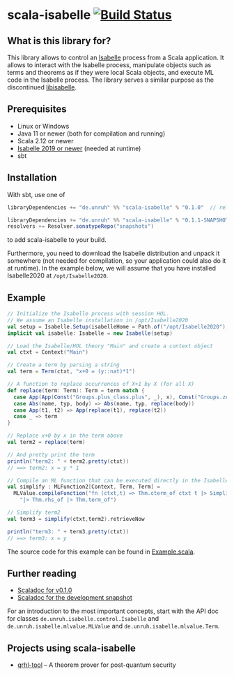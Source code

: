 # scala-isabelle [![Build Status](https://travis-ci.com/dominique-unruh/scala-isabelle.svg?branch=master)](https://travis-ci.com/dominique-unruh/scala-isabelle)

## What is this library for?

This library allows to control an [Isabelle](https://isabelle.in.tum.de/) process
from a Scala application. It allows to interact with the Isabelle process, 
manipulate objects such as terms and theorems as if they were local Scala objects,
and execute ML code in the Isabelle process. The library serves a similar purpose
as the discontinued [libisabelle](https://github.com/larsrh/libisabelle).

## Prerequisites

* Linux or Windows
* Java 11 or newer (both for compilation and running)
* Scala 2.12 or newer
* [Isabelle 2019 or newer](https://isabelle.in.tum.de/) (needed at runtime)
* sbt

## Installation

With sbt, use one of
```sbt
libraryDependencies += "de.unruh" %% "scala-isabelle" % "0.1.0"  // release

libraryDependencies += "de.unruh" %% "scala-isabelle" % "0.1.1-SNAPSHOT"  // development snapshot
resolvers += Resolver.sonatypeRepo("snapshots")
```
to add scala-isabelle to your build.

Furthermore, you need to download the Isabelle distribution and unpack it somewhere (not needed for compilation,
so your application could also do it at runtime). In the example below, we will assume that you have installed 
Isabelle2020 at `/opt/Isabelle2020`.

##  Example

```Scala
// Initialize the Isabelle process with session HOL.
// We assume an Isabelle installation in /opt/Isabelle2020
val setup = Isabelle.Setup(isabelleHome = Path.of("/opt/Isabelle2020"), logic = "HOL")
implicit val isabelle: Isabelle = new Isabelle(setup)

// Load the Isabelle/HOL theory "Main" and create a context object
val ctxt = Context("Main")

// Create a term by parsing a string
val term = Term(ctxt, "x+0 = (y::nat)*1")

// A function to replace occurrences of X+1 by X (for all X)
def replace(term: Term): Term = term match {
  case App(App(Const("Groups.plus_class.plus", _), x), Const("Groups.zero_class.zero", _)) => replace(x)
  case Abs(name, typ, body) => Abs(name, typ, replace(body))
  case App(t1, t2) => App(replace(t1), replace(t2))
  case _ => term
}

// Replace x+0 by x in the term above
val term2 = replace(term)

// And pretty print the term
println("term2: " + term2.pretty(ctxt))
// ==> term2: x = y * 1

// Compile an ML function that can be executed directly in the Isabelle process
val simplify : MLFunction2[Context, Term, Term] =
  MLValue.compileFunction("fn (ctxt,t) => Thm.cterm_of ctxt t |> Simplifier.asm_full_rewrite ctxt " +
    "|> Thm.rhs_of |> Thm.term_of")

// Simplify term2
val term3 = simplify(ctxt,term2).retrieveNow

println("term3: " + term3.pretty(ctxt))
// ==> term3: x = y
```
The source code for this example can be found in [Example.scala](https://raw.githubusercontent.com/dominique-unruh/scala-isabelle/master/src/test/scala/de/unruh/isabelle/Example.scala).

## Further reading

* [Scaladoc for v0.1.0](https://oss.sonatype.org/service/local/repositories/releases/archive/de/unruh/scala-isabelle_2.13/0.1.0/scala-isabelle_2.13-0.1.0-javadoc.jar/!/de/unruh/isabelle/index.html)
* [Scaladoc for the development snapshot](https://oss.sonatype.org/service/local/repositories/snapshots/archive/de/unruh/scala-isabelle_2.13/0.1.1-SNAPSHOT/scala-isabelle_2.13-0.1.1-SNAPSHOT-javadoc.jar/!/de/unruh/isabelle/index.html)

For an introduction to the most important concepts, start with the API doc for classes `de.unruh.isabelle.control.Isabelle`
and `de.unruh.isabelle.mlvalue.MLValue` and `de.unruh.isabelle.mlvalue.Term`.

## Projects using scala-isabelle

* [qrhl-tool](https://github.com/dominique-unruh/qrhl-tool) – A theorem prover for post-quantum security